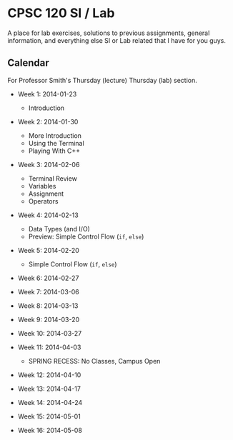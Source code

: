 # CPSC 120 SI / Lab

A place for lab exercises, solutions to previous assignments, general
information, and everything else SI or Lab related that I have for you guys.


## Calendar

For Professor Smith's Thursday (lecture) Thursday (lab) section.

- Week  1: 2014-01-23
    - Introduction

- Week  2: 2014-01-30
    - More Introduction
    - Using the Terminal
    - Playing With C++

- Week  3: 2014-02-06
    - Terminal Review
    - Variables
    - Assignment
    - Operators

- Week  4: 2014-02-13
    - Data Types (and I/O)
    - Preview: Simple Control Flow (`if`, `else`)

- Week  5: 2014-02-20
    - Simple Control Flow (`if`, `else`)

- Week  6: 2014-02-27

- Week  7: 2014-03-06

- Week  8: 2014-03-13

- Week  9: 2014-03-20

- Week 10: 2014-03-27

- Week 11: 2014-04-03
    - SPRING RECESS: No Classes, Campus Open

- Week 12: 2014-04-10

- Week 13: 2014-04-17

- Week 14: 2014-04-24

- Week 15: 2014-05-01

- Week 16: 2014-05-08

